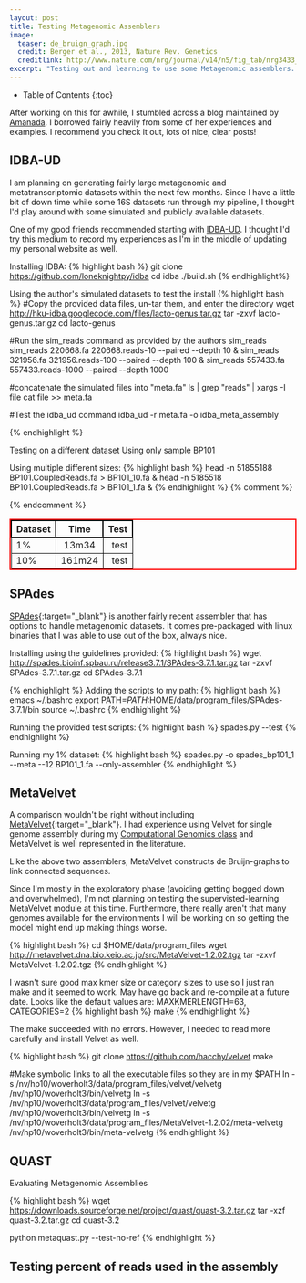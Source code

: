 ```yaml
---
layout: post
title: Testing Metagenomic Assemblers
image:
  teaser: de_bruign_graph.jpg
  credit: Berger et al., 2013, Nature Rev. Genetics
  creditlink: http://www.nature.com/nrg/journal/v14/n5/fig_tab/nrg3433_F1.html
excerpt: "Testing out and learning to use some Metagenomic assemblers. Starting with IDBA-UD, SPAdes, and Velvet. Will be progressing to binning and de novo genome construction next." 
---
```

* Table of Contents
{:toc}

After working on this for awhile, I stumbled across a blog maintained by [Amanada](http://agelmore.github.io/). I borrowed fairly heavily from some of her experiences and examples. I recommend you check it out, lots of nice, clear posts!

## IDBA-UD
I am planning on generating fairly large metagenomic and metatranscriptomic datasets within the next few months. Since I have a little bit of down time while some 16S datasets run through my pipeline, I thought I'd play around with some simulated and publicly available datasets.

One of my good friends recommended starting with [IDBA-UD](http://i.cs.hku.hk/~alse/hkubrg/projects/idba_ud/). I thought I'd try this medium to record my experiences as I'm in the middle of updating my personal website as well.

Installing IDBA:
{% highlight bash %}
git clone https://github.com/loneknightpy/idba
cd idba
./build.sh
{% endhighlight%}

Using the author's simulated datasets to test the install
{% highlight bash %}
#Copy the provided data files, un-tar them, and enter the directory
wget http://hku-idba.googlecode.com/files/lacto-genus.tar.gz
tar -zxvf lacto-genus.tar.gz
cd lacto-genus

#Run the sim_reads command as provided by the authors
sim_reads sim_reads 220668.fa 220668.reads-10 --paired --depth 10 & sim_reads 321956.fa 321956.reads-100 --paired --depth 100 & sim_reads 557433.fa 557433.reads-1000 --paired --depth 1000 

#concatenate the simulated files into "meta.fa"
ls | grep "reads" | xargs -I file cat file >> meta.fa

#Test the idba_ud command
idba_ud -r meta.fa -o idba_meta_assembly

{% endhighlight %}

Testing on a different dataset
Using only sample BP101

Using multiple different sizes:
{% highlight bash %}
head -n 51855188 BP101.CoupledReads.fa > BP101_10.fa &
head -n 5185518 BP101.CoupledReads.fa > BP101_1.fa &
{% endhighlight %}
{% comment %}
<style>
table{
    border-collapse: collapse;
    border-spacing: 0;
    border:2px solid #ff0000;
}

th{
    border:2px solid #000000;
}

td{
    border:1px solid #000000;
}
</style>
{% endcomment %}

Dataset|Time|Test|
-------|:----:|----:|
1%     |13m34|test|
10%    |161m24|test|

## SPAdes
[SPAdes](http://bioinf.spbau.ru/spades){:target="_blank"} is another fairly recent assembler that has options to handle metagenomic datasets. It comes pre-packaged with linux binaries that I was able to use out of the box, always nice.

Installing using the guidelines provided:
{% highlight bash %}
wget http://spades.bioinf.spbau.ru/release3.7.1/SPAdes-3.7.1.tar.gz
tar -zxvf SPAdes-3.7.1.tar.gz
cd SPAdes-3.7.1

{% endhighlight %}
Adding the scripts to my path:
{% highlight bash %}
emacs ~/.bashrc
export PATH=$PATH:$HOME/data/program_files/SPAdes-3.7.1/bin
source ~/.bashrc
{% endhighlight %}

Running the provided test scripts:
{% highlight bash %}
spades.py --test
{% endhighlight %}

Running my 1% dataset:
{% highlight bash %}
spades.py -o spades_bp101_1 --meta --12 BP101_1.fa --only-assembler
{% endhighlight %}


## MetaVelvet
A comparison wouldn't be right without including [MetaVelvet](http://metavelvet.dna.bio.keio.ac.jp/){:target="_blank"}. I had experience using Velvet for single genome assembly during my [Computational Genomics class](http://compgenomics2013.biology.gatech.edu/index.php/Main_Page) and MetaVelvet is well represented in the literature.

Like the above two assemblers, MetaVelvet constructs de Bruijn-graphs to link connected sequences.

Since I'm mostly in the exploratory phase (avoiding getting bogged down and overwhelmed), I'm not planning on testing the supervisted-learning MetaVelvet module at this time. Furthermore, there really aren't that many genomes available for the environments I will be working on so getting the model might end up making things worse.

{% highlight bash %}
cd $HOME/data/program_files
wget http://metavelvet.dna.bio.keio.ac.jp/src/MetaVelvet-1.2.02.tgz
tar -zxvf MetaVelvet-1.2.02.tgz
{% endhighlight %}

I wasn't sure good max kmer size or category sizes to use so I just ran make and it seemed to work. May have go back and re-compile at a future date. Looks like the default values are: MAXKMERLENGTH=63, CATEGORIES=2
{% highlight bash %}
make
{% endhighlight %}

The make succeeded with no errors. However, I needed to read more carefully and install Velvet as well.

{% highlight bash %}
git clone https://github.com/hacchy/velvet
make

#Make symbolic links to all the executable files so they are in my $PATH
ln -s /nv/hp10/woverholt3/data/program_files/velvet/velvetg /nv/hp10/woverholt3/bin/velvetg
ln -s /nv/hp10/woverholt3/data/program_files/velvet/velvetg /nv/hp10/woverholt3/bin/velvetg
ln -s /nv/hp10/woverholt3/data/program_files/MetaVelvet-1.2.02/meta-velvetg /nv/hp10/woverholt3/bin/meta-velvetg
{% endhighlight %}

## QUAST
Evaluating Metagenomic Assemblies

{% highlight bash %}
wget https://downloads.sourceforge.net/project/quast/quast-3.2.tar.gz
tar -xzf quast-3.2.tar.gz
cd quast-3.2

python metaquast.py --test-no-ref
{% endhighlight %}

## Testing percent of reads used in the assembly




